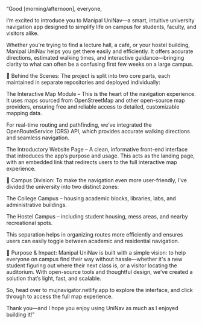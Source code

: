 “Good [morning/afternoon], everyone,

I’m excited to introduce you to Manipal UniNav—a smart, intuitive university navigation app designed to simplify life on campus for students, faculty, and visitors alike.

Whether you're trying to find a lecture hall, a café, or your hostel building, Manipal UniNav helps you get there easily and efficiently. It offers accurate directions, estimated walking times, and interactive guidance—bringing clarity to what can often be a confusing first few weeks on a large campus.

🔧 Behind the Scenes:
The project is split into two core parts, each maintained in separate repositories and deployed individually:

The Interactive Map Module – This is the heart of the navigation experience. It uses maps sourced from OpenStreetMap and other open-source map providers, ensuring free and reliable access to detailed, customizable mapping data.

For real-time routing and pathfinding, we’ve integrated the OpenRouteService (ORS) API, which provides accurate walking directions and seamless navigation.

The Introductory Website Page – A clean, informative front-end interface that introduces the app’s purpose and usage. This acts as the landing page, with an embedded link that redirects users to the full interactive map experience.

🏫 Campus Division:
To make the navigation even more user-friendly, I've divided the university into two distinct zones:

The College Campus – housing academic blocks, libraries, labs, and administrative buildings.

The Hostel Campus – including student housing, mess areas, and nearby recreational spots.

This separation helps in organizing routes more efficiently and ensures users can easily toggle between academic and residential navigation.

🎯 Purpose & Impact:
Manipal UniNav is built with a simple vision: to help everyone on campus find their way without hassle—whether it's a new student figuring out where their next class is, or a visitor locating the auditorium. With open-source tools and thoughtful design, we’ve created a solution that’s light, fast, and scalable.

So, head over to mujnavigator.netlify.app to explore the interface, and click through to access the full map experience.

Thank you—and I hope you enjoy using UniNav as much as I enjoyed building it!”
